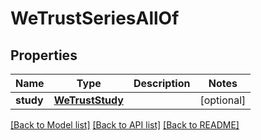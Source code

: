 # WeTrustSeriesAllOf


## Properties
Name | Type | Description | Notes
------------ | ------------- | ------------- | -------------
**study** | [**WeTrustStudy**](WeTrustStudy.md) |  | [optional] 

[[Back to Model list]](../README.md#documentation-for-models) [[Back to API list]](../README.md#documentation-for-api-endpoints) [[Back to README]](../README.md)


